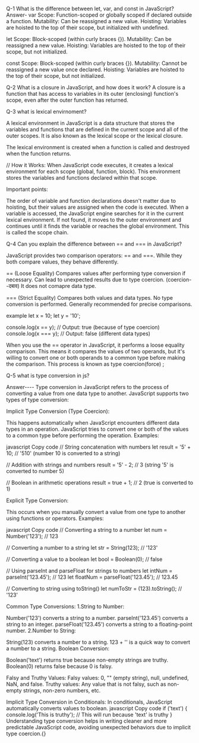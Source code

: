 Q-1 What is the difference between let, var, and const in JavaScript?
Answer-
var
Scope: Function-scoped or globally scoped if declared outside a function.
Mutability: Can be reassigned a new value.
Hoisting: Variables are hoisted to the top of their scope, but initialized with undefined.

let
Scope: Block-scoped (within curly braces {}).
Mutability: Can be reassigned a new value.
Hoisting: Variables are hoisted to the top of their scope, but not initialized.

const
Scope: Block-scoped (within curly braces {}).
Mutability: Cannot be reassigned a new value once declared.
Hoisting: Variables are hoisted to the top of their scope, but not initialized.

Q-2 What is a closure in JavaScript, and how does it work?
A closure is a function that has access to variables in its outer (enclosing) function's scope, even after the outer function has returned.

Q-3 what is lexical envirnoment?
 
A lexical environment in JavaScript is a data structure that stores the variables and functions that are defined in the current scope and all of the outer scopes. It is also known as the lexical scope or the lexical closure.

The lexical environment is created when a function is called and destroyed when the function returns.

// How it Works:
When JavaScript code executes, it creates a lexical environment for each scope (global, function, block). This environment stores the variables and functions declared within that scope.   

Important points:

The order of variable and function declarations doesn't matter due to hoisting, but their values are assigned when the code is executed.
When a variable is accessed, the JavaScript engine searches for it in the current lexical environment. If not found, it moves to the outer environment and continues until it finds the variable or reaches the global environment. This is called the scope chain.  


Q-4 Can you explain the difference between == and === in JavaScript?

JavaScript provides two comparison operators: == and ===. While they both compare values, they behave differently.

== (Loose Equality)
Compares values after performing type conversion if necessary.
Can lead to unexpected results due to type coercion. 
(coercion--दबाव)
It does not comapre data  type.

=== (Strict Equality)
Compares both values and data types.
No type conversion is performed.
Generally recommended for precise comparisons.

example 
let x = 10;
let y = '10';

console.log(x == y); // Output: true (because of type coercion)
console.log(x === y); // Output: false (different data types)

When you use the == operator in JavaScript, it performs a loose equality comparison. This means it compares the values of two operands, but it's willing to convert one or both operands to a common type before making the comparison. This process is known as type coercion(force) ;


Q-5 what is type conversion in js?

Answer---- Type conversion in JavaScript refers to the process of converting a value from one data type to another. JavaScript supports two types of type conversion:

Implicit Type Conversion (Type Coercion):

This happens automatically when JavaScript encounters different data types in an operation.
JavaScript tries to convert one or both of the values to a common type before performing the operation.
Examples:

javascript
Copy code
// String concatenation with numbers
let result = '5' + 10;  // '510' (number 10 is converted to a string)

// Addition with strings and numbers
result = '5' - 2;  // 3 (string '5' is converted to number 5)

// Boolean in arithmetic operations
result = true + 1;  // 2 (true is converted to 1)

Explicit Type Conversion:

This occurs when you manually convert a value from one type to another using functions or operators.
Examples:

javascript
Copy code
// Converting a string to a number
let num = Number('123');  // 123

// Converting a number to a string
let str = String(123);  // '123'

// Converting a value to a boolean
let bool = Boolean(0);  // false

// Using parseInt and parseFloat for strings to numbers
let intNum = parseInt('123.45');  // 123
let floatNum = parseFloat('123.45');  // 123.45

// Converting to string using toString()
let numToStr = (123).toString();  // '123'


Common Type Conversions:
1.String to Number:

Number('123') converts a string to a number.
parseInt('123.45') converts a string to an integer.
parseFloat('123.45') converts a string to a floating-point number.
2.Number to String:

String(123) converts a number to a string.
123 + '' is a quick way to convert a number to a string.
Boolean Conversion:

Boolean('text') returns true because non-empty strings are truthy.
Boolean(0) returns false because 0 is falsy.

Falsy and Truthy Values:
Falsy values: 0, "" (empty string), null, undefined, NaN, and false.
Truthy values: Any value that is not falsy, such as non-empty strings, non-zero numbers, etc.

Implicit Type Conversion in Conditionals:
In conditionals, JavaScript automatically converts values to boolean.
javascript
Copy code
if ('text') {
    console.log('This is truthy');  // This will run because 'text' is truthy
}
Understanding type conversion helps in writing cleaner and more predictable JavaScript code, avoiding unexpected behaviors due to implicit type coercion.{}




